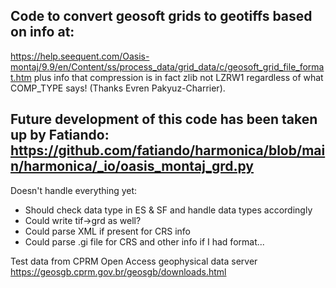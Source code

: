 ## Code to convert geosoft grids to geotiffs based on info at:

https://help.seequent.com/Oasis-montaj/9.9/en/Content/ss/process_data/grid_data/c/geosoft_grid_file_format.htm plus info that compression is in fact zlib not LZRW1 regardless of what COMP_TYPE says! (Thanks Evren Pakyuz-Charrier).

## Future development of this code has been taken up by Fatiando: https://github.com/fatiando/harmonica/blob/main/harmonica/_io/oasis_montaj_grd.py 

Doesn't handle everything yet:      
- Should check data type in ES & SF and handle data types accordingly
- Could write tif->grd as well?
- Could parse XML if present for CRS info
- Could parse .gi file for CRS and other info if I had format...
   
Test data from CPRM Open Access geophysical data server https://geosgb.cprm.gov.br/geosgb/downloads.html
